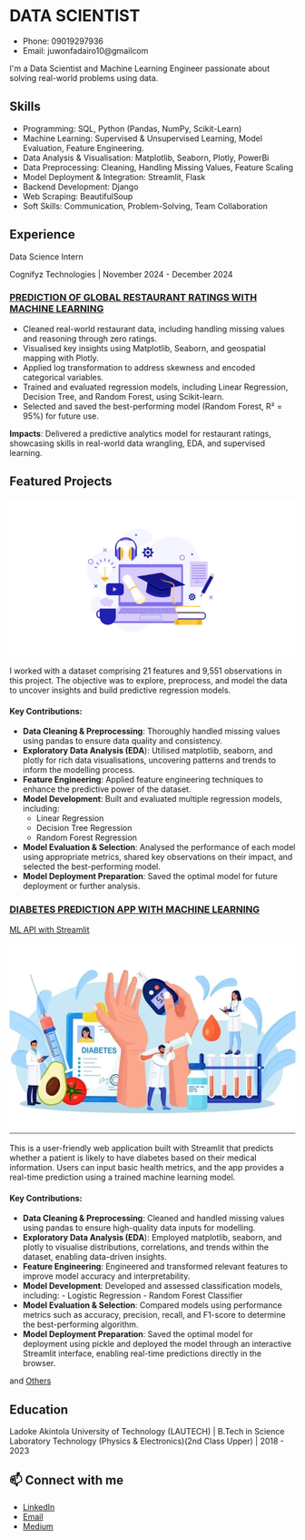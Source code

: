 # DATA SCIENTIST
- Phone: 09019297936
- Email: juwonfadairo10@gmailcom

I'm a Data Scientist and Machine Learning Engineer passionate about solving real-world problems using data.

## Skills
- Programming: SQL, Python (Pandas, NumPy, Scikit-Learn)
- Machine Learning: Supervised & Unsupervised Learning, Model Evaluation, Feature Engineering.
- Data Analysis & Visualisation: Matplotlib, Seaborn, Plotly, PowerBi
- Data Preprocessing: Cleaning, Handling Missing Values, Feature Scaling
- Model Deployment & Integration: Streamlit, Flask
- Backend Development: Django
- Web Scraping: BeautifulSoup
- Soft Skills: Communication, Problem-Solving, Team Collaboration

## Experience
Data Science Intern

Cognifyz Technologies | November 2024 - December 2024
### [PREDICTION OF GLOBAL RESTAURANT RATINGS WITH MACHINE LEARNING](https://github.com/Jaywestty/Restuarant-rating-Capstone-Project.git)
- Cleaned real-world restaurant data, including handling missing values and reasoning through zero ratings.
- Visualised key insights using Matplotlib, Seaborn, and geospatial mapping with Plotly.
- Applied log transformation to address skewness and encoded categorical variables.
- Trained and evaluated regression models, including Linear Regression, Decision Tree, and Random Forest, using Scikit-learn.
- Selected and saved the best-performing model (Random Forest, R² = 95%) for future use.

**Impacts**: Delivered a predictive analytics model for restaurant ratings, showcasing skills in real-world data wrangling, EDA, and supervised learning.

## Featured Projects


<p align="center">
  <img src="images/stperfom.png" width="600"/>
</p>
  I worked with a dataset comprising 21 features and 9,551 observations in this project. The objective was to explore, preprocess, and model the data to uncover insights and build predictive regression models.

#### Key Contributions:
  - **Data Cleaning & Preprocessing**: Thoroughly handled missing values using pandas to ensure data quality and consistency.
  - **Exploratory Data Analysis (EDA**): Utilised matplotlib, seaborn, and plotly for rich data visualisations, uncovering patterns and trends to inform the modelling process.
  - **Feature Engineering**: Applied feature engineering techniques to enhance the predictive power of the dataset.
  - **Model Development**: Built and evaluated multiple regression models, including:
      - Linear Regression
      - Decision Tree Regression
      - Random Forest Regression
  - **Model Evaluation & Selection**: Analysed the performance of each model using appropriate metrics, shared key observations on their impact, and selected the best-performing model.
  - **Model Deployment Preparation**: Saved the optimal model for future deployment or further analysis.
  
### [DIABETES PREDICTION APP WITH MACHINE LEARNING](https://github.com/Jaywestty/DIABETES-MACHINE-LEARNING-PREDICTION-APP.git)

[ML API with Streamlit](https://jaywestty-diabetes-machine-learning-prediction-app-app-pnu8yg.streamlit.app/)
<p align="center">
  <img src="images/Dbimage.png" width="600"/>
</p>
  
This is a user-friendly web application built with Streamlit that predicts whether a patient is likely to have diabetes based on their medical information. Users can input basic health metrics, and the app provides a real-time prediction using a trained machine learning model.

#### Key Contributions:
- **Data Cleaning & Preprocessing**: Cleaned and handled missing values using pandas to ensure high-quality data inputs for modelling.
- **Exploratory Data Analysis (EDA**): Employed matplotlib, seaborn, and plotly to visualise distributions, correlations, and trends within the dataset, enabling data-driven insights.
- **Feature Engineering**: Engineered and transformed relevant features to improve model accuracy and interpretability.
- **Model Development**: Developed and assessed classification models, including:
      - Logistic Regression
      - Random Forest Classifier
- **Model Evaluation & Selection**: Compared models using performance metrics such as accuracy, precision, recall, and F1-score to determine the best-performing algorithm.
- **Model Deployment Preparation**: Saved the optimal model for deployment using pickle and deployed the model through an interactive Streamlit interface, enabling real-time predictions directly in the browser.

and [Others](https://github.com/Jaywestty)

## Education

Ladoke Akintola University of Technology (LAUTECH) | B.Tech in Science Laboratory Technology (Physics & Electronics)(2nd Class Upper) | 2018 - 2023

## 📫 Connect with me
- [LinkedIn](www.linkedin.com/in/oluwajuwon-f-27b132248)
- [Email](juwonfadairo10@gmail.com)
- [Medium](https://medium.com/@juwonfadairo13)
